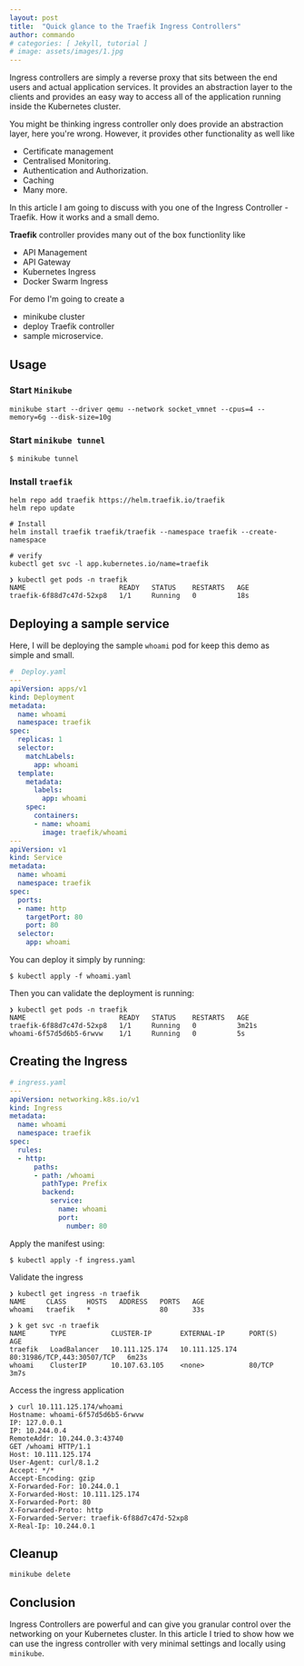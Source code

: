 ```yaml
---
layout: post
title:  "Quick glance to the Traefik Ingress Controllers"
author: commando
# categories: [ Jekyll, tutorial ]
# image: assets/images/1.jpg
---
```


Ingress controllers are simply a reverse proxy that sits between the end users and actual application services. It provides an abstraction layer to the clients and provides an easy way to access all of the application running inside the Kubernetes cluster.

You might be thinking ingress controller only does provide an abstraction layer, here you're wrong. However, it provides other functionality as well like 
- Certificate management
- Centralised Monitoring.
- Authentication and Authorization.
- Caching
- Many more.

In this article I am going to discuss with you one of the Ingress Controller - Traefik. How it works and a small demo.

**Traefik** controller provides many out of the box functionlity like
- API Management
- API Gateway
- Kubernetes Ingress
- Docker Swarm Ingress

For demo I'm going to create a 
- minikube cluster
- deploy Traefik controller
- sample microservice.


## Usage
### Start `Minikube`

```
minikube start --driver qemu --network socket_vmnet --cpus=4 --memory=6g --disk-size=10g
```

### Start `minikube tunnel`
`$ minikube tunnel`

### Install `traefik`
```shell
helm repo add traefik https://helm.traefik.io/traefik
helm repo update

# Install
helm install traefik traefik/traefik --namespace traefik --create-namespace

# verify
kubectl get svc -l app.kubernetes.io/name=traefik
```

```
❯ kubectl get pods -n traefik
NAME                       READY   STATUS    RESTARTS   AGE
traefik-6f88d7c47d-52xp8   1/1     Running   0          18s
```

## Deploying a sample service
Here, I will be deploying the sample `whoami` pod for keep this demo as simple and small.

```yaml
#  Deploy.yaml
---
apiVersion: apps/v1
kind: Deployment
metadata:
  name: whoami
  namespace: traefik
spec:
  replicas: 1
  selector:
    matchLabels:
      app: whoami
  template:
    metadata:
      labels:
        app: whoami
    spec:
      containers:
      - name: whoami
        image: traefik/whoami
---
apiVersion: v1
kind: Service
metadata:
  name: whoami
  namespace: traefik
spec:
  ports:
  - name: http
    targetPort: 80
    port: 80
  selector:
    app: whoami
```

You can deploy it simply by running:

`$ kubectl apply -f whoami.yaml`

Then you can validate the deployment is running:

```shell
❯ kubectl get pods -n traefik
NAME                       READY   STATUS    RESTARTS   AGE
traefik-6f88d7c47d-52xp8   1/1     Running   0          3m21s
whoami-6f57d5d6b5-6rwvw    1/1     Running   0          5s
```

## Creating the Ingress
```yaml
# ingress.yaml
---
apiVersion: networking.k8s.io/v1
kind: Ingress
metadata:
  name: whoami
  namespace: traefik
spec:
  rules:
  - http:
      paths:
      - path: /whoami
        pathType: Prefix
        backend:
          service:
            name: whoami
            port:
              number: 80
```              

Apply the manifest using:

`$ kubectl apply -f ingress.yaml`

Validate the ingress

```shell
❯ kubectl get ingress -n traefik
NAME     CLASS     HOSTS   ADDRESS   PORTS   AGE
whoami   traefik   *                 80      33s
```

```shell
❯ k get svc -n traefik
NAME      TYPE           CLUSTER-IP       EXTERNAL-IP      PORT(S)                      AGE
traefik   LoadBalancer   10.111.125.174   10.111.125.174   80:31986/TCP,443:30507/TCP   6m23s
whoami    ClusterIP      10.107.63.105    <none>           80/TCP                       3m7s
```

Access the ingress application
```
❯ curl 10.111.125.174/whoami
Hostname: whoami-6f57d5d6b5-6rwvw
IP: 127.0.0.1
IP: 10.244.0.4
RemoteAddr: 10.244.0.3:43740
GET /whoami HTTP/1.1
Host: 10.111.125.174
User-Agent: curl/8.1.2
Accept: */*
Accept-Encoding: gzip
X-Forwarded-For: 10.244.0.1
X-Forwarded-Host: 10.111.125.174
X-Forwarded-Port: 80
X-Forwarded-Proto: http
X-Forwarded-Server: traefik-6f88d7c47d-52xp8
X-Real-Ip: 10.244.0.1
```

## Cleanup
`minikube delete`

## Conclusion  
Ingress Controllers are powerful and can give you granular control over the networking on your Kubernetes cluster. In this article I tried to show how we can use the ingress controller with very minimal settings and locally using `minikube`. 
